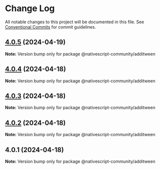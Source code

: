 # Change Log

All notable changes to this project will be documented in this file.
See [Conventional Commits](https://conventionalcommits.org) for commit guidelines.

## [4.0.5](https://github.com/nativescript-community/additween/compare/v4.0.4...v4.0.5) (2024-04-19)

**Note:** Version bump only for package @nativescript-community/additween

## [4.0.4](https://github.com/nativescript-community/additween/compare/v4.0.3...v4.0.4) (2024-04-18)

**Note:** Version bump only for package @nativescript-community/additween

## [4.0.3](https://github.com/nativescript-community/additween/compare/v4.0.2...v4.0.3) (2024-04-18)

**Note:** Version bump only for package @nativescript-community/additween

## [4.0.2](https://github.com/nativescript-community/additween/compare/v4.0.1...v4.0.2) (2024-04-18)

**Note:** Version bump only for package @nativescript-community/additween

## 4.0.1 (2024-04-18)

**Note:** Version bump only for package @nativescript-community/additween
